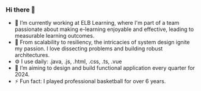 ### Hi there 👋


- 🔭 I’m currently working at ELB Learning, where I'm part of a team passionate about making e-learning enjoyable and effective, leading to measurable learning outcomes.
- 🌱 From scalability to resiliency, the intricacies of system design ignite my passion. I love dissecting problems and building robust architectures.
- ⚙️ I use daily: .java, .js, .html, .css, .ts, .vue
- 📝 I’m aiming to design and build functional application every quarter for 2024.
- ⚡ Fun fact: I played professional basketball for over 6 years.

